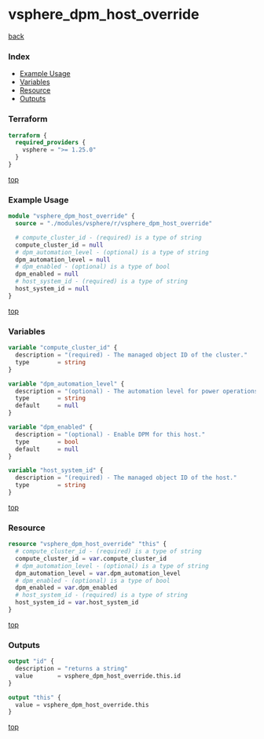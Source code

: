 # vsphere_dpm_host_override

[back](../vsphere.md)

### Index

- [Example Usage](#example-usage)
- [Variables](#variables)
- [Resource](#resource)
- [Outputs](#outputs)

### Terraform

```terraform
terraform {
  required_providers {
    vsphere = ">= 1.25.0"
  }
}
```

[top](#index)

### Example Usage

```terraform
module "vsphere_dpm_host_override" {
  source = "./modules/vsphere/r/vsphere_dpm_host_override"

  # compute_cluster_id - (required) is a type of string
  compute_cluster_id = null
  # dpm_automation_level - (optional) is a type of string
  dpm_automation_level = null
  # dpm_enabled - (optional) is a type of bool
  dpm_enabled = null
  # host_system_id - (required) is a type of string
  host_system_id = null
}
```

[top](#index)

### Variables

```terraform
variable "compute_cluster_id" {
  description = "(required) - The managed object ID of the cluster."
  type        = string
}

variable "dpm_automation_level" {
  description = "(optional) - The automation level for power operations on this host. Can be one of manual or automated."
  type        = string
  default     = null
}

variable "dpm_enabled" {
  description = "(optional) - Enable DPM for this host."
  type        = bool
  default     = null
}

variable "host_system_id" {
  description = "(required) - The managed object ID of the host."
  type        = string
}
```

[top](#index)

### Resource

```terraform
resource "vsphere_dpm_host_override" "this" {
  # compute_cluster_id - (required) is a type of string
  compute_cluster_id = var.compute_cluster_id
  # dpm_automation_level - (optional) is a type of string
  dpm_automation_level = var.dpm_automation_level
  # dpm_enabled - (optional) is a type of bool
  dpm_enabled = var.dpm_enabled
  # host_system_id - (required) is a type of string
  host_system_id = var.host_system_id
}
```

[top](#index)

### Outputs

```terraform
output "id" {
  description = "returns a string"
  value       = vsphere_dpm_host_override.this.id
}

output "this" {
  value = vsphere_dpm_host_override.this
}
```

[top](#index)